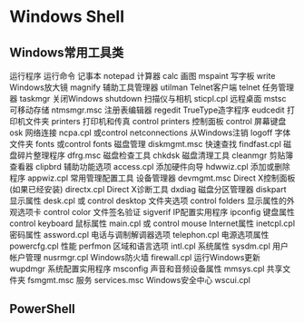 # Windows Shell

## Windows常用工具类
运行程序                         运行命令
记事本                            notepad
计算器                            calc
画图                               mspaint
写字板                            write
Windows放大镜             magnify
辅助工具管理器               utilman
Telnet客户端                   telnet
任务管理器                      taskmgr
关闭Windows                 shutdown
扫描仪与相机                   sticpl.cpl
远程桌面                          mstsc
可移动存储                       ntmsmgr.msc
注册表编辑器                    regedit
TrueType造字程序            eudcedit
打印机文件夹                    printers
打印机和传真                    control printers
控制面板                           control
屏幕键盘                           osk 网络连接                           ncpa.cpl 或control netconnections
从Windows注销               logoff 字体文件夹                       fonts 或control fonts
磁盘管理                          diskmgmt.msc
快速查找                          findfast.cpl
磁盘碎片整理程序            dfrg.msc
磁盘检查工具                   chkdsk
磁盘清理工具                   cleanmgr
剪贴簿查看器                   clipbrd
辅助功能选项                   access.cpl
添加硬件向导                   hdwwiz.cpl
添加或删除程序                appwiz.cpl
常用管理配置工具 
设备管理器                        devmgmt.msc 
Direct X控制面板(如果已经安装) directx.cpl
Direct X诊断工具                dxdiag
磁盘分区管理器                   diskpart 显示属性                             desk.cpl 或 control desktop
文件夹选项                          control folders
显示属性的外观选项卡         control color
文件签名验证                       sigverif
IP配置实用程序                    ipconfig
键盘属性                             control keyboard
鼠标属性                             main.cpl 或 control mouse
Internet属性                       inetcpl.cpl
密码属性                             assword.cpl
电话与调制解调器选项         telephon.cpl
电源选项属性                       powercfg.cpl
性能                                     perfmon
区域和语言选项                    intl.cpl
系统属性                              sysdm.cpl
用户帐户管理                       nusrmgr.cpl
Windows防火墙                  firewall.cpl
运行Windows更新               wupdmgr
系统配置实用程序                msconfig
声音和音频设备属性             mmsys.cpl
共享文件夹                           fsmgmt.msc
服务                                     services.msc
Windows安全中心               wscui.cpl


## PowerShell
